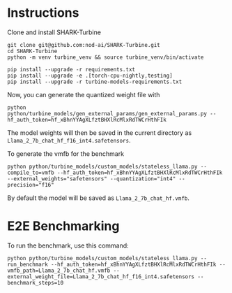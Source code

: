 # Instructions

Clone and install SHARK-Turbine
```
git clone git@github.com:nod-ai/SHARK-Turbine.git
cd SHARK-Turbine
python -m venv turbine_venv && source turbine_venv/bin/activate

pip install --upgrade -r requirements.txt
pip install --upgrade -e .[torch-cpu-nightly,testing]
pip install --upgrade -r turbine-models-requirements.txt
```

Now, you can generate the quantized weight file with
```
python python/turbine_models/gen_external_params/gen_external_params.py --hf_auth_token=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
```
The model weights will then be saved in the current directory as `Llama_2_7b_chat_hf_f16_int4.safetensors`.

To generate the vmfb for the benchmark
```
python python/turbine_models/custom_models/stateless_llama.py --compile_to=vmfb --hf_auth_token=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 --external_weights="safetensors" --quantization="int4" --precision="f16"
```
By default the model will be saved as `Llama_2_7b_chat_hf.vmfb`.


# E2E Benchmarking

To run the benchmark, use this command:

```
python python/turbine_models/custom_models/stateless_llama.py --run_benchmark --hf_auth_token=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 --vmfb_path=Llama_2_7b_chat_hf.vmfb --external_weight_file=Llama_2_7b_chat_hf_f16_int4.safetensors --benchmark_steps=10
```
